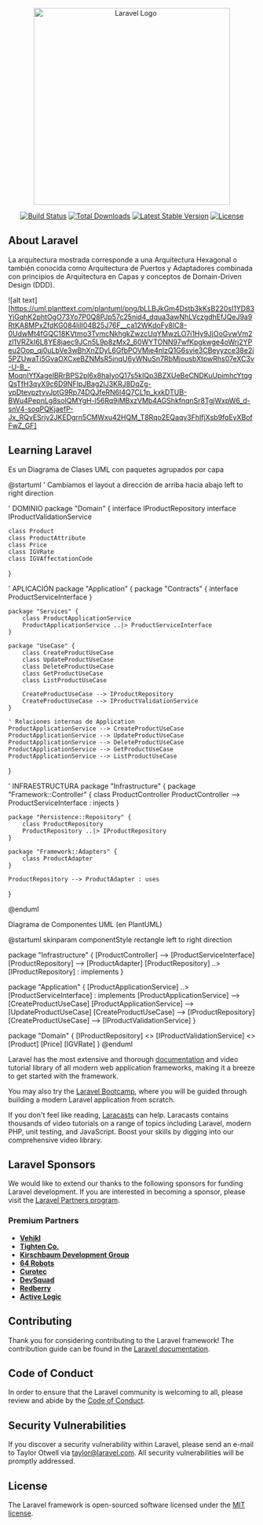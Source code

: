 <p align="center"><a href="https://laravel.com" target="_blank"><img src="https://raw.githubusercontent.com/laravel/art/master/logo-lockup/5%20SVG/2%20CMYK/1%20Full%20Color/laravel-logolockup-cmyk-red.svg" width="400" alt="Laravel Logo"></a></p>

<p align="center">
<a href="https://github.com/laravel/framework/actions"><img src="https://github.com/laravel/framework/workflows/tests/badge.svg" alt="Build Status"></a>
<a href="https://packagist.org/packages/laravel/framework"><img src="https://img.shields.io/packagist/dt/laravel/framework" alt="Total Downloads"></a>
<a href="https://packagist.org/packages/laravel/framework"><img src="https://img.shields.io/packagist/v/laravel/framework" alt="Latest Stable Version"></a>
<a href="https://packagist.org/packages/laravel/framework"><img src="https://img.shields.io/packagist/l/laravel/framework" alt="License"></a>
</p>

## About Laravel

La arquitectura mostrada corresponde a una Arquitectura Hexagonal o también conocida como Arquitectura de Puertos y Adaptadores combinada con principios de Arquitectura en Capas y conceptos de Domain-Driven Design (DDD).



![alt text][https://uml.planttext.com/plantuml/png/bLLBJkGm4Dstb3kKsB220sI1YD83YiGqhK2phtOgO73Yo7P0Q8PJp57c25nid4_dqua3awNhLVczgdhEfJQeJ9a9RtKA8MPxZfdKG084lilI04B25J76F__ca12WKdoFy8IC8-0UdwMt4fGQC18KVtmo3TvmcNkhgkZwzcUqYMwzLO7i1Hy9JjOoGvwVm2zl1VRZkI6L8YE8jaec9JCn5L9p8zMx2_60WYTONN97wfKpgkwge4oWrj2YPeu2Oop_qj0uLbVe3wBhXnZDyL6GfbPOVMie4nlzQ1G6svie3CBeyyzce38e2i5PZUwaTi5GvaOXCxeBZNMsR5jnqU6yWNuSn7RbMjousbXtpwRhs07eXC3v-U-B_-MoqnIYfXageIBRrBPS2pl6x8haIyoQ17s5kIQp3BZXUeBeCNDKuUpimhcYtqgQsTfH3qyX9c6D9NFIpJBag2lJ3KRJ8DqZg-vpDtevpztyvJptG9Rp74DQJfeRN6l4Q7CL1p_kxkDTUB-BWu4PepnLg8soIQMYgH-l56Rq9jMBxzVMb4AGShkfnqnSr8TgjWxpW6_d-snV4-soqPQKjaefP-Jx_RQvESrjv2JKEDgrn5CMWxu42HQM_T8Rqo2EQaqv3FhIfjXsb9fqEyXBofFwZ_GF]
## Learning Laravel

Es un Diagrama de Clases UML con paquetes agrupados por capa

@startuml
' Cambiamos el layout a dirección de arriba hacia abajo
left to right direction

' DOMINIO
package "Domain" {
    interface IProductRepository
    interface IProductValidationService

    class Product
    class ProductAttribute
    class Price
    class IGVRate
    class IGVAffectationCode
}

' APLICACIÓN
package "Application" {
    package "Contracts" {
        interface ProductServiceInterface
    }

    package "Services" {
        class ProductApplicationService
        ProductApplicationService ..|> ProductServiceInterface
    }

    package "UseCase" {
        class CreateProductUseCase
        class UpdateProductUseCase
        class DeleteProductUseCase
        class GetProductUseCase
        class ListProductUseCase

        CreateProductUseCase --> IProductRepository
        CreateProductUseCase --> IProductValidationService
    }

    ' Relaciones internas de Application
    ProductApplicationService --> CreateProductUseCase
    ProductApplicationService --> UpdateProductUseCase
    ProductApplicationService --> DeleteProductUseCase
    ProductApplicationService --> GetProductUseCase
    ProductApplicationService --> ListProductUseCase
}

' INFRAESTRUCTURA
package "Infrastructure" {
    package "Framework::Controller" {
        class ProductController
        ProductController --> ProductServiceInterface : injects
    }

    package "Persistence::Repository" {
        class ProductRepository
        ProductRepository ..|> IProductRepository
    }

    package "Framework::Adapters" {
        class ProductAdapter
    }

    ProductRepository --> ProductAdapter : uses
}

@enduml


Diagrama de Componentes UML (en PlantUML)

@startuml
skinparam componentStyle rectangle
left to right direction

package "Infrastructure" {
  [ProductController] --> [ProductServiceInterface]
  [ProductRepository] --> [ProductAdapter]
  [ProductRepository] ..> [IProductRepository] : implements
}

package "Application" {
  [ProductApplicationService] ..> [ProductServiceInterface] : implements
  [ProductApplicationService] --> [CreateProductUseCase]
  [ProductApplicationService] --> [UpdateProductUseCase]
  [CreateProductUseCase] --> [IProductRepository]
  [CreateProductUseCase] --> [IProductValidationService]
}

package "Domain" {
  [IProductRepository] <<interface>>
  [IProductValidationService] <<interface>>
  [Product]
  [Price]
  [IGVRate]
}
@enduml


Laravel has the most extensive and thorough [documentation](https://laravel.com/docs) and video tutorial library of all modern web application frameworks, making it a breeze to get started with the framework.

You may also try the [Laravel Bootcamp](https://bootcamp.laravel.com), where you will be guided through building a modern Laravel application from scratch.

If you don't feel like reading, [Laracasts](https://laracasts.com) can help. Laracasts contains thousands of video tutorials on a range of topics including Laravel, modern PHP, unit testing, and JavaScript. Boost your skills by digging into our comprehensive video library.

## Laravel Sponsors

We would like to extend our thanks to the following sponsors for funding Laravel development. If you are interested in becoming a sponsor, please visit the [Laravel Partners program](https://partners.laravel.com).

### Premium Partners

- **[Vehikl](https://vehikl.com)**
- **[Tighten Co.](https://tighten.co)**
- **[Kirschbaum Development Group](https://kirschbaumdevelopment.com)**
- **[64 Robots](https://64robots.com)**
- **[Curotec](https://www.curotec.com/services/technologies/laravel)**
- **[DevSquad](https://devsquad.com/hire-laravel-developers)**
- **[Redberry](https://redberry.international/laravel-development)**
- **[Active Logic](https://activelogic.com)**

## Contributing

Thank you for considering contributing to the Laravel framework! The contribution guide can be found in the [Laravel documentation](https://laravel.com/docs/contributions).

## Code of Conduct

In order to ensure that the Laravel community is welcoming to all, please review and abide by the [Code of Conduct](https://laravel.com/docs/contributions#code-of-conduct).

## Security Vulnerabilities

If you discover a security vulnerability within Laravel, please send an e-mail to Taylor Otwell via [taylor@laravel.com](mailto:taylor@laravel.com). All security vulnerabilities will be promptly addressed.

## License

The Laravel framework is open-sourced software licensed under the [MIT license](https://opensource.org/licenses/MIT).


[def]: img.png